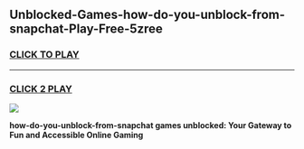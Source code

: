 
## Unblocked-Games-how-do-you-unblock-from-snapchat-Play-Free-5zree
<h3>
<a href="https://premium76.site?title=how-do-you-unblock-from-snapchat&ref=18A1">CLICK TO PLAY</a></h3>
<hr>

<h3>
<a href="https://premium76.site?title=how-do-you-unblock-from-snapchat&ref=18A1">CLICK 2 PLAY</a>
  
</h3>

<a href="https://premium76.site?title=how-do-you-unblock-from-snapchat&ref=18A1"><img src="https://clearcache.store/games.png"></a>


**how-do-you-unblock-from-snapchat games unblocked: Your Gateway to Fun and Accessible Online Gaming**
